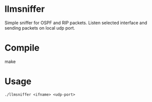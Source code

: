 llmsniffer
==========

Simple sniffer for OSPF and RIP packets. Listen selected interface and sending packets on local udp port.

Compile
=======

make

Usage
=====

```
./llmsniffer <ifname> <udp-port>
```
